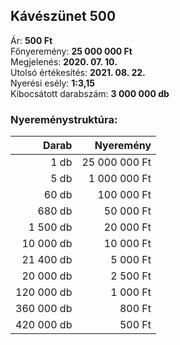 ## Kávészünet 500

Ár: **500 Ft**<br/>
Főnyeremény: **25 000 000 Ft**<br/>
Megjelenés: **2020. 07. 10.**<br/>
Utolsó értékesítés: **2021. 08. 22.**<br/>
Nyerési esély: **1:3,15**<br/>
Kibocsátott darabszám: **3 000 000 db**<br/>

### Nyereménystruktúra:
Darab|Nyeremény
---:|---:
1 db|25 000 000 Ft
5 db|1 000 000 Ft
60 db|100 000 Ft
680 db|50 000 Ft
1 500 db|20 000 Ft
10 000 db|10 000 Ft
21 400 db|5 000 Ft
20 000 db|2 500 Ft
120 000 db|1 000 Ft
360 000 db|800 Ft
420 000 db|500 Ft
